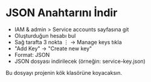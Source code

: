 # JSON Anahtarını İndir
- IAM & admin > Service accounts sayfasına git
- Oluşturduğun hesabı bul
- Sağ tarafta 3 nokta ⋮ → Manage keys tıkla
- "Add Key" → "Create new key"
- Format: JSON
- JSON dosyası indirilecek (örneğin: service-key.json)

Bu dosyayı projenin kök klasörüne koyacaksın.